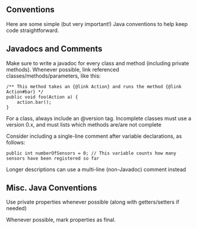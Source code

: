 ## Conventions
Here are some simple (but very important!) Java conventions to help keep code straightforward.

## Javadocs and Comments
Make sure to write a javadoc for every class and method (including private methods). Whenever possible,
link referenced classes/methods/parameters, like this:
```
/** This method takes an {@link Action} and runs the method {@link Action#bar} */
public void foo(Action a) {
    action.bar();
}
```

For a class, always include an @version tag. Incomplete classes must use a version 0.x, and must lists which methods
are/are not complete

Consider including a single-line comment after variable declarations, as follows:
```
public int numberOfSensors = 0; // This variable counts how many sensors have been registered so far
```
Longer descriptions can use a multi-line (non-Javadoc) comment instead

## Misc. Java Conventions
Use private properties whenever possible (along with getters/setters if needed)

Whenever possible, mark properties as final.